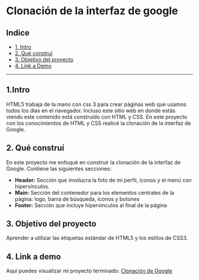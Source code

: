 # Clonación de la interfaz de google
## **Indice**
* [1. Intro](#)
* [2. Qué construí](#)
* [3. Objetivo del proyecto](#)
* [4. Link a Demo](#)
****
## 1.Intro
HTML5 trabaja de la mano con css 3 para crear páginas web que usamos todos los días en el navegador. Incluso este sitio web en donde estás viendo este contenido está construido con HTML y CSS. En este proyecto con los conocimientos de HTML y CSS realicé la clonación de la interfaz de Google. 
## 2. Qué construí
En este proyecto me enfoqué en construir la clonación de la interfaz de Google. Contiene las siguientes secciones:
* **Header:** Sección que involucra la foto de mi perfil, íconos y el menú con hipervínculos.
* **Main:** Sección del contenedor para los elementos centrales de la página: logo, barra de búsqueda, íconos y botones
* **Footer:** Sección que incluye hipervínculos al final de la página
## 3. Objetivo del proyecto
Aprender a utilizar las etiquetas estándar de HTML5 y los estilos de CSS3.
## 4. Link a demo 
Aquí puedes visualizar mi proyecto terminado: [Clonación de Google](https://clongoogleigrs.netlify.app/)
